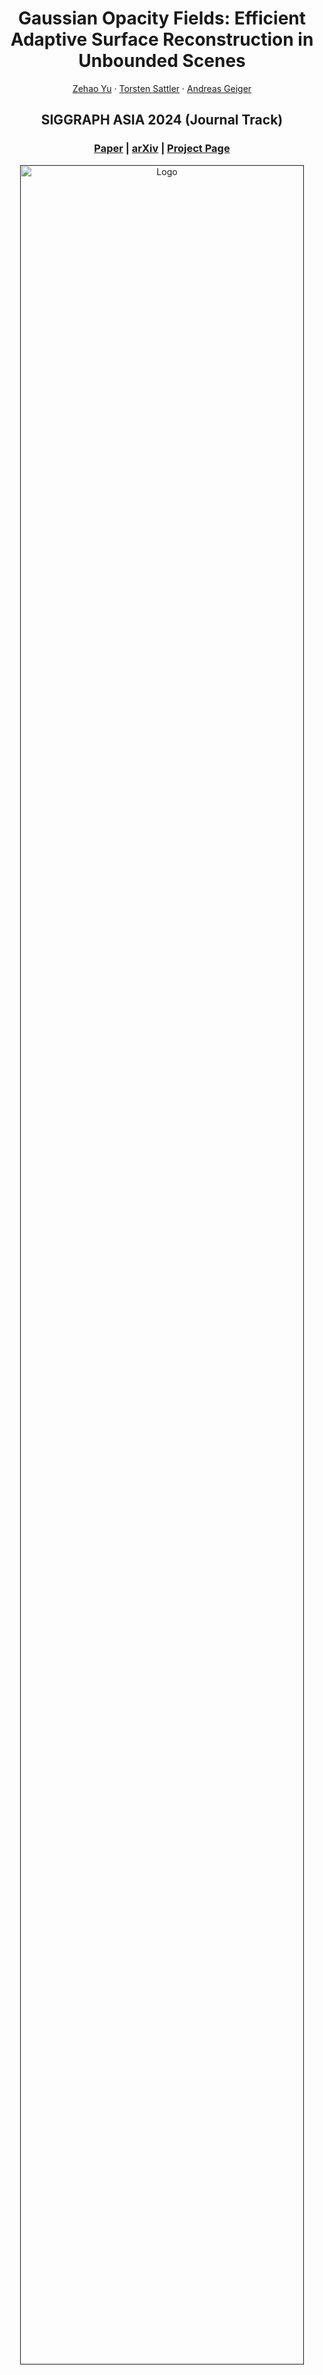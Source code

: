 <p align="center">

  <h1 align="center">Gaussian Opacity Fields: Efficient Adaptive Surface Reconstruction in Unbounded Scenes</h1>
  <p align="center">
    <a href="https://niujinshuchong.github.io/">Zehao Yu</a>
    ·
    <a href="https://tsattler.github.io/">Torsten Sattler</a>
    ·
    <a href="http://www.cvlibs.net/">Andreas Geiger</a>

  </p>

  <h2 align="center">SIGGRAPH ASIA 2024 (Journal Track)</h2>

  <h3 align="center"><a href="https://drive.google.com/file/d/1_IEpaSqDP4DzQ3TbhKyjhXo6SKscpaeq/view?usp=share_link">Paper</a> | <a href="https://arxiv.org/pdf/2404.10772.pdf">arXiv</a> | <a href="https://niujinshuchong.github.io/gaussian-opacity-fields/">Project Page</a>  </h3>
  <div align="center"></div>
</p>


<p align="center">
  <a href="">
    <img src="./media/teaser_gof.png" alt="Logo" width="95%">
  </a>
</p>

<p align="center">
Gaussian Opacity Fields (GOF) enables geometry extraction with 3D Gaussians directly by indentifying its level set. Our regularization improves surface reconstruction and we utilize Marching Tetrahedra for adaptive and compact mesh extraction.</p>
<br>

# Updates

* **[2024.09.11]**: GOF is accepted to SIGGRAPH ASIA 2024 Journal Track. We updated paper with more details, explanations, and ablations.

* **[2024.06.10]**: 🔥 Improve the training speed by 2x with [merged operations](https://github.com/autonomousvision/gaussian-opacity-fields/pull/58). 6 scenes in TNT dataset can be trained in ~24 mins and the bicycle scene in the Mip-NeRF 360 dataset can be trained in ~45 mins. Please pull the latest code and reinstall with `pip install submodules/diff-gaussian-rasterization` to use it.

# Installation
Clone the repository and create an anaconda environment using
```
git clone git@github.com:autonomousvision/gaussian-opacity-fields.git
cd gaussian-opacity-fields

conda create -y -n gof python=3.8
conda activate gof

pip install torch==1.12.1+cu113 torchvision==0.13.1+cu113 -f https://download.pytorch.org/whl/torch_stable.html
conda install cudatoolkit-dev=11.3 -c conda-forge

pip install -r requirements.txt

pip install submodules/diff-gaussian-rasterization
pip install submodules/simple-knn/

# tetra-nerf for triangulation
cd submodules/tetra-triangulation
conda install cmake
conda install conda-forge::gmp
conda install conda-forge::cgal
cmake .
# you can specify your own cuda path
# export CPATH=/usr/local/cuda-11.3/targets/x86_64-linux/include:$CPATH
make 
pip install -e .
```

# Dataset

Please download the Mip-NeRF 360 dataset from the [official webiste](https://jonbarron.info/mipnerf360/), the NeRF-Synthetic dataset from the [NeRF's official Google Drive](https://drive.google.com/drive/folders/128yBriW1IG_3NJ5Rp7APSTZsJqdJdfc1), the preprocessed DTU dataset from [2DGS](https://surfsplatting.github.io/), the proprocessed Tanks and Temples dataset from [here](https://huggingface.co/datasets/ZehaoYu/gaussian-opacity-fields/tree/main). You need to download the ground truth point clouds from the [DTU dataset](https://roboimagedata.compute.dtu.dk/?page_id=36) and save to `dtu_eval/Offical_DTU_Dataset` to evaluate the geometry reconstruction. For the [Tanks and Temples](https://www.tanksandtemples.org/download/) dataset, you need to download the ground truth point clouds, alignments and cropfiles and save to `eval_tnt/TrainingSet`, such as `eval_tnt/TrainingSet/Caterpillar/Caterpillar.ply`.


# Training and Evaluation
```
# you might need to update the data path in the script accordingly

# NeRF-synthetic dataset
python scripts/run_nerf_synthetic.py

# Mip-NeRF 360 dataset
python scripts/run_mipnerf360.py

# Tanks and Temples dataset
python scripts/run_tnt.py

# DTU dataset
python scripts/run_dtu.py
```


# Personal contribution (eyess-glitch)
This repo contains the modified extract_mesh.py file which contains a strategy implemented for selecting a sub-obtimal subset of images during the compation of opacities through a IoU based pruning-method.

One of the fundamental steps in GoF is computing the opacity values of points within the scene. Opacity directly influences the scene geometry as it is converted into a Signed Distance Function (SDF).  Given a set of views \( V_1, V_2, \dots, V_K \), temporally ordered so that \( V_i \) was captured after \( V_{i-1} \) and before \( V_{i+1} \), we assume that all images were acquired under the same conditions, ensuring constant environmental factors such as lighting, and that the scene remains static.  Under these assumptions, it is highly likely that there exist pairs of images \( (V_i, V_j) \) with \( j > i \) that exhibit significant overlap, covering nearly the same portion of the scene with only minor pixel variations. In this scenario, the computed opacity values for \( V_i \) and \( V_j \) will be nearly identical, leading to redundant calculations.  To minimize redundancy, a subset of views with minimal overlap is selected following these steps:  

1. **Initial Selection:** An initial reference image \( V_i \) is chosen, starting with \( V_1 \).  
2. **Feature Extraction:** Each subsequent image \( V_j \) (where \( j > i \)) is compared with \( V_i \). ORB features and keypoints are extracted, as ORB provides a good balance between computational efficiency and feature representativeness.  
3. **Homography Computation:** A homography is computed to align \( V_j \) with \( V_i \).  
4. **IoU Calculation:** The Intersection over Union (IoU) between the aligned images is calculated as:  

   ```math
   \text{IoU}(V_i, V_j) = \frac{|V_i \cap V_j|}{|V_i \cup V_j|}

5. **Filtering:**  
- If the **IoU exceeds** a predefined threshold, **\( V_j \) is discarded**.  
- Otherwise, **\( V_j \) is retained** and becomes the new reference image **\( V_i \)**, continuing the comparison process with the remaining images.

The generated mesh produced by the model with the proposed IoU procedure was tested on the TNT-dataset, evaluating metrics such as Precision and Recall, for several IoU thresholds alongside the mesh generated by the base methodogy (Base). 

![Results](results.PNG)



# Custom Dataset
We use the same data format from 3DGS, please follow [here](https://github.com/graphdeco-inria/gaussian-splatting?tab=readme-ov-file#processing-your-own-scenes) to prepare the your dataset. Then you can train your model and extract a mesh (we use the Tanks and Temples dataset for example)
```
# training
# -r 2 for using downsampled images with factor 2
# --use_decoupled_appearance to enable decoupled appearance modeling if your images has changing lighting conditions
python train.py -s TNT_GOF/TrainingSet/Caterpillar -m exp_TNT/Caterpillar -r 2 --use_decoupled_appearance

# extract the mesh after training
python extract_mesh.py -m exp_TNT/Caterpillar --iteration 30000

# you can open extracted mesh with meshlab or using the following script based on open3d
python mesh_viewer.py exp_TNT/Caterpillar/test/ours_30000/fusion/mesh_binary_search_7.ply
```

# Acknowledgements
This project is built upon [3DGS](https://github.com/graphdeco-inria/gaussian-splatting) and [Mip-Splatting](https://github.com/autonomousvision/mip-splatting). Regularizations and some visualizations are taken from [2DGS](https://surfsplatting.github.io/). Tetrahedra triangulation is taken from [Tetra-NeRF](https://github.com/jkulhanek/tetra-nerf). Marching Tetrahdedra is adapted from [Kaolin](https://github.com/NVIDIAGameWorks/kaolin/blob/master/kaolin/ops/conversions/tetmesh.py) Library. Evaluation scripts for DTU and Tanks and Temples dataset are taken from [DTUeval-python](https://github.com/jzhangbs/DTUeval-python) and [TanksAndTemples](https://github.com/isl-org/TanksAndTemples/tree/master/python_toolbox/evaluation) respectively. We thank all the authors for their great work and repos. 

# Citation
If you find our code or paper useful, please cite
```bibtex
@article{Yu2024GOF,
  author    = {Yu, Zehao and Sattler, Torsten and Geiger, Andreas},
  title     = {Gaussian Opacity Fields: Efficient Adaptive Surface Reconstruction in Unbounded Scenes},
  journal   = {ACM Transactions on Graphics},
  year      = {2024},
}
```
If you find the regularizations useful, please kindly cite
```bibtex
@inproceedings{Huang2DGS2024,
    title={2D Gaussian Splatting for Geometrically Accurate Radiance Fields},
    author={Huang, Binbin and Yu, Zehao and Chen, Anpei and Geiger, Andreas and Gao, Shenghua},
    publisher = {Association for Computing Machinery},
    booktitle = {SIGGRAPH 2024 Conference Papers},
    year      = {2024},
    doi       = {10.1145/3641519.3657428}
}
```
